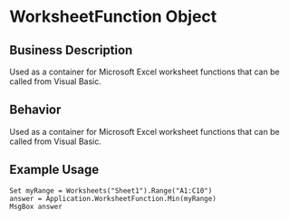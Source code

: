 # WorksheetFunction Object

## Business Description
Used as a container for Microsoft Excel worksheet functions that can be called from Visual Basic.

## Behavior
Used as a container for Microsoft Excel worksheet functions that can be called from Visual Basic.

## Example Usage
```vba
Set myRange = Worksheets("Sheet1").Range("A1:C10") 
answer = Application.WorksheetFunction.Min(myRange) 
MsgBox answer
```